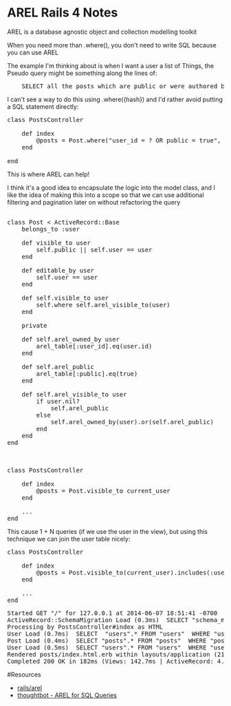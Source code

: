 AREL Rails 4 Notes
====================

AREL is a database agnostic object and collection modelling toolkit

When you need more than .where(), you don't need to write SQL because you can use AREL

The example I'm thinking about is when I want a user a list of Things, the Pseudo query might
be something along the lines of:

<pre>
    SELECT all the posts which are public or were authored by the current user
</pre>

I can't see a way to do this using .where({hash}) and I'd rather avoid putting a SQL statement directly:

<pre>
class PostsController

    def index
        @posts = Post.where("user_id = ? OR public = true", current_user.id)
    end

end
</pre>

This is where AREL can help!

I think it's a good idea to encapsulate the logic into the model class, and I like the idea of making this into
a scope so that we can use additional filtering and pagination later on without refactoring the query

<pre>

class Post < ActiveRecord::Base
    belongs_to :user
    
    def visible_to user
        self.public || self.user == user
    end
    
    def editable_by user
        self.user == user
    end
    
    def self.visible_to user
        self.where self.arel_visible_to(user)
    end
    
    private
    
    def self.arel_owned_by user
        arel_table[:user_id].eq(user.id)
    end
    
    def self.arel_public
        arel_table[:public].eq(true)
    end
    
    def self.arel_visible_to user
        if user.nil?
            self.arel_public
        else
            self.arel_owned_by(user).or(self.arel_public)
        end
    end
end



class PostsController
    
    def index
        @posts = Post.visible_to current_user
    end
    
    ...
end
</pre>

This cause 1 + N queries (if we use the user in the view), but using this technique we can join the user table nicely:

<pre>
class PostsController
    
    def index
        @posts = Post.visible_to(current_user).includes(:user)
    end
    
    ...
end
</pre>

<pre>
Started GET "/" for 127.0.0.1 at 2014-06-07 18:51:41 -0700
ActiveRecord::SchemaMigration Load (0.3ms)  SELECT "schema_migrations".* FROM "schema_migrations"
Processing by PostsController#index as HTML
User Load (0.7ms)  SELECT  "users".* FROM "users"  WHERE "users"."id" = 1  ORDER BY "users"."id" ASC LIMIT 1
Post Load (0.4ms)  SELECT "posts".* FROM "posts"  WHERE "posts"."public" = 't'
User Load (0.5ms)  SELECT "users".* FROM "users"  WHERE "users"."id" IN (3, 1, 2)
Rendered posts/index.html.erb within layouts/application (21.0ms)
Completed 200 OK in 182ms (Views: 142.7ms | ActiveRecord: 4.1ms)
</pre>

#Resources

* [rails/arel](https://github.com/rails/arel)
* [thoughtbot - AREL for SQL Queries](http://robots.thoughtbot.com/using-arel-to-compose-sql-queries)
